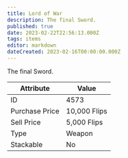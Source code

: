 ```yaml
---
title: Lord of War
description: The final Sword.
published: true
date: 2023-02-22T22:56:13.000Z
tags: items
editor: markdown
dateCreated: 2023-02-16T00:00:00.000Z
---
```


The final Sword.

|Attribute|Value|
|-|-|
|ID|4573|
|Purchase Price|10,000 Flips|
|Sell Price|5,000 Flips|
|Type|Weapon|
|Stackable|No|

